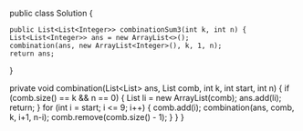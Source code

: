 public class Solution {

    public List<List<Integer>> combinationSum3(int k, int n) {
    List<List<Integer>> ans = new ArrayList<>();
    combination(ans, new ArrayList<Integer>(), k, 1, n);
    return ans;
}

private void combination(List<List<Integer>> ans, List<Integer> comb, int k,  int start, int n) {
    if (comb.size() == k && n == 0) {
        List<Integer> li = new ArrayList<Integer>(comb);
        ans.add(li);
        return;
    }
    for (int i = start; i <= 9; i++) {
        comb.add(i);
        combination(ans, comb, k, i+1, n-i);
        comb.remove(comb.size() - 1);
    }
}
}
